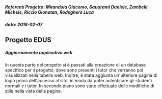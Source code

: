 ##### Referenti Progetto: Mirandola Giacomo, Squaranti Daniele, Zambelli Michele, Riccio Gionatan, Rodeghero Luca
##### data: 2018-02-07
## Progetto EDUS 
##### Aggiornamento applicativo web
In questa parte del progetto si è passati alla creazione di un database specifico per il progetto, dove sono presenti i tutor che verranno
poi visualizzati nella tabella web.
Inoltre, è stata aggiunta un'ulteriore pagina di login prima dell'accesso al sito, in modo da poter autenticare gli studenti normali e i tutor.
In secondo piano sono state effettuate delle modifiche di stile nella vista della pagina.

